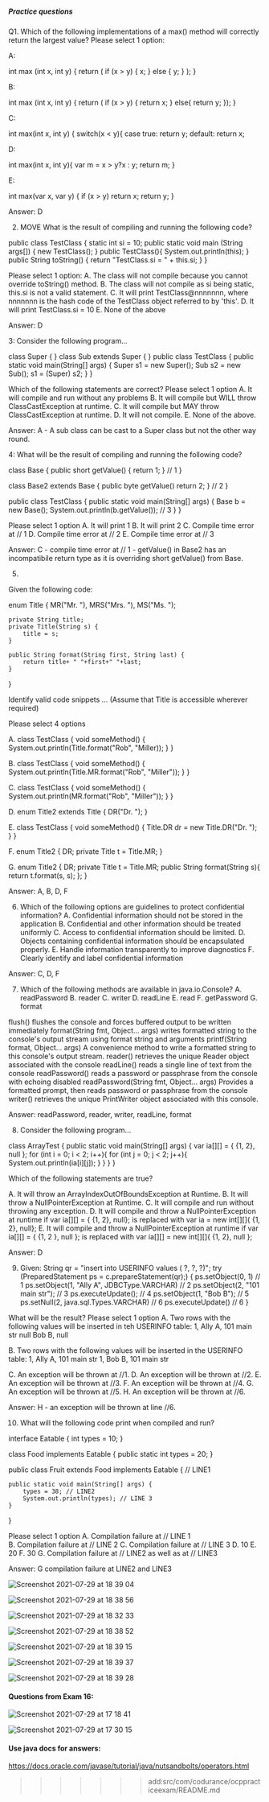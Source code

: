 ##### Practice questions

Q1. Which of the following implementations of a max() method will correctly return the largest value?
Please select 1 option:

A:

int max (int x, int y) {
    return ( if (x > y) { x; } else { y; } );
}

B:

int max (int x, int y) {
    return ( if (x > y) { return x; } else{ return y; });
}

C:

int max(int x, int y) {
    switch(x < y){
        case true:
            return y;
        default:
            return x;

D:

int max(int x, int y){
    var m = x > y?x : y;
    return m;
}

E:

int max(var x, var y) {
    if (x > y) return x;
    return y;
}

Answer: D

2. MOVE What is the result of compiling and running the following code?

public class TestClass {
    static int si = 10;
    public static void main (String args[]) {
        new TestClass();
    }
    public TestClass(){
        System.out.println(this);
    }
    public String toString() {
        return "TestClass.si = " + this.si;
    }
}

Please select 1 option:
A. The class will not compile because you cannot override toString() method.
B. The class will not compile as si being static, this.si is not a valid statement.
C. It will print TestClass@nnnnnnn, where nnnnnnn is the hash code of the TestClass object referred to by 'this'.
D. It will print TestClass.si = 10
E. None of the above

Answer: D

3:
Consider the following program...

class Super { }
class Sub extends Super { }
public class TestClass {
    public static void main(String[] args) {
        Super s1 = new Super();
        Sub s2 = new Sub();
        s1 = (Super) s2;
    }
}

Which of the following statements are correct?
Please select 1 option
A. It will compile and run without any problems
B. It will compile but WILL throw ClassCastException at runtime.
C. It will compile but MAY throw ClassCastException at runtime.
D. It will not compile.
E. None of the above.

Answer: A - A sub class can be cast to a Super class but not the other way round.

4:
What will be the result of compiling and running the following code?

class Base {
    public short getValue() { return 1; } // 1
}

class Base2 extends Base {
    public byte getValue() return 2; } // 2
}

public class TestClass {
    public static void main(String[] args) {
        Base b = new Base();
        System.out.println(b.getValue()); // 3
    }
}

Please select 1 option
A. It will print 1
B. It will print 2
C. Compile time error at // 1
D. Compile time error at // 2
E. Compile time error at // 3

Answer: C - compile time error at // 1 - getValue() in Base2 has an incompatibile return
type as it is overriding short getValue() from Base.

5. 
Given the following code:

enum Title
{
    MR("Mr. "), MRS("Mrs. "), MS("Ms. ");
    
    private String title;
    private Title(String s) {
        title = s;
    }
    
    public String format(String first, String last) {
        return title+ " "+first+" "+last;
    }
}

Identify valid code snippets ... 
(Assume that Title is accessible wherever required)

Please select 4 options

A.
class TestClass {
    void someMethod()
    {
        System.out.println(Title.format("Rob", "Miller));
    }
}

B.
class TestClass {
    void someMethod()
    {
        System.out.println(Title.MR.format("Rob", "Miller"));
    }
}

C.
class TestClass {
    void someMethod()
    {
        System.out.println(MR.format("Rob", "Miller"));
    }
}

D.
enum Title2 extends Title
{
    DR("Dr. ");
}

E.
class TestClass {
    void someMethod()
    {
        Title.DR dr = new Title.DR("Dr. ");
    }
}

F.
enum Title2
{
    DR;
    private Title t = Title.MR;
}

G.
enum Title2
{
    DR;
    private Title t = Title.MR;
    public String format(String s){ return t.format(s, s); };
}

Answer: A, B, D, F

6. Which of the following options are guidelines to protect confidential information?
A. Confidential information should not be stored in the application
B. Confidential and other information should be treated uniformly
C. Access to confidential information should be limited.
D. Objects containing confidential information should be encapsulated properly.
E. Handle information transparently to improve diagnostics
F. Clearly identify and label confidential information

Answer: C, D, F

7. Which of the following methods are available in java.io.Console?
A. readPassword
B. reader
C. writer
D. readLine
E. read
F. getPassword
G. format

flush() flushes the console and forces buffered output to be written immediately
format(String fmt, Object... args) writes formatted string to the console's output stream using format string and arguments
printf(String format, Object... args) A convenience method to write a formatted string to this console's output stream.
reader() retrieves the unique Reader object associated with the console
readLine() reads a single line of text from the console
readPassword() reads a password or passphrase from the console with echoing disabled
readPassword(String fmt, Object... args) Provides a formatted prompt, then reads password or passphrase from the console
writer() retrieves the unique PrintWriter object associated with this console.

Answer: readPassword, reader, writer, readLine, format

8. Consider the following program...

class ArrayTest {
    public static void main(String[] args) {
        var ia[][] = { {1, 2}, null };
        for (int i = 0; i < 2; i++){
            for (int j = 0; j < 2; j++){
                System.out.println(ia[i][j]);
            }
        }
    }
}

Which of the following statements are true?

A. It will throw an ArrayIndexOutOfBoundsException at Runtime.
B. It will throw a NullPointerException at Runtime.
C. It will compile and run without throwing any exception.
D. It will compile and throw a NullPointerException at runtime if var ia[][] = { {1, 2}, null}; is replaced with var
ia = new int[][]{ {1, 2}, null};
E. It will compile and throw a NullPointerException at runtime if var ia[][] = { {1, 2 }, null }; is replaced with
var ia[][] = new int[][]{ {1, 2}, null };

Answer: D

9. Given:
String qr = "insert into USERINFO values ( ?, ?, ?)";
try (PreparedStatement ps = c.prepareStatement(qr);)
{
    ps.setObject(0, 1) // 1
    ps.setObject(1, "Ally A", JDBCType.VARCHAR) // 2
    ps.setObject(2, "101 main str"); // 3
    ps.executeUpdate(); // 4
    ps.setObject(1, "Bob B"); // 5
    ps.setNull(2, java.sql.Types.VARCHAR) // 6
    ps.executeUpdate() // 6
}

What will be the result?
Please select 1 option
A. Two rows with the following values will be inserted in teh USERINFO table:
1, Ally A, 101 main str
null Bob B, null

B. Two rows with the following values will be inserted in the USERINFO table:
1, Ally A, 101 main str
1, Bob B, 101 main str 

C. An exception will be thrown at //1.
D. An exception will be thrown at //2.
E. An exception will be thrown at //3.
F. An exception will be thrown at //4.
G. An exception will be thrown at //5.
H. An exception will be thrown at //6.

Answer: H - an exception will be thrown at line //6.

10. What will the following code print when compiled and run?

interface Eatable {
    int types = 10;
}

class Food implements Eatable {
    public static int types = 20;
}

public class Fruit extends Food implements Eatable { // LINE1

    public static void main(String[] args) {
        types = 38; // LINE2
        System.out.println(types); // LINE 3
    }
}

Please select 1 option
A. Compilation failure at // LINE 1    
B. Compilation failure at // LINE 2
C. Compilation failure at // LINE 3
D. 10
E. 20
F. 30
G. Compilation failure at // LINE2 as well as at // LINE3

Answer: G compilation failure at LINE2 and LINE3









![Screenshot 2021-07-29 at 18 39 04](https://user-images.githubusercontent.com/27693622/127539393-349976a3-90a7-4129-96e5-9b81a3104abb.png)



![Screenshot 2021-07-29 at 18 38 56](https://user-images.githubusercontent.com/27693622/127539391-8f6d3d24-af37-4bd3-ab9a-a94cf8e2d62a.png)

![Screenshot 2021-07-29 at 18 32 33](https://user-images.githubusercontent.com/27693622/127539384-b3bce83c-f0a3-415f-861b-931e16205673.png)


![Screenshot 2021-07-29 at 18 38 52](https://user-images.githubusercontent.com/27693622/127539388-d53c8010-4e51-4a97-9012-bb993b4f07ae.png)

![Screenshot 2021-07-29 at 18 39 15](https://user-images.githubusercontent.com/27693622/127539396-16d147e8-31b7-404a-8ff1-9e01bb4dd808.png)


![Screenshot 2021-07-29 at 18 39 37](https://user-images.githubusercontent.com/27693622/127539373-3ff65fed-ab47-4b36-83bd-043de5f8ab41.png)

![Screenshot 2021-07-29 at 18 39 28](https://user-images.githubusercontent.com/27693622/127539398-40027e54-45aa-4324-b1cf-e50d7ef5a118.png)

#### Questions from Exam 16:
![Screenshot 2021-07-29 at 17 18 41](https://user-images.githubusercontent.com/27693622/127539377-a5378f58-b128-4380-ae4c-e44856e4de3b.png)

![Screenshot 2021-07-29 at 17 30 15](https://user-images.githubusercontent.com/27693622/127539379-31d1ff27-9b13-46c9-8d6c-c6dae631b61e.png)

#### Use java docs for answers:
https://docs.oracle.com/javase/tutorial/java/nutsandbolts/operators.html
>>>>>>> add:src/com/codurance/ocppracticeexam/README.md

